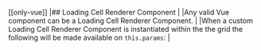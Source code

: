 [[only-vue]]
|## Loading Cell Renderer Component
|
|Any valid Vue component can be a Loading Cell Renderer Component.
|
|When a custom Loading Cell Renderer Component is instantiated within the the grid the following will be made available on `this.params`:
|

